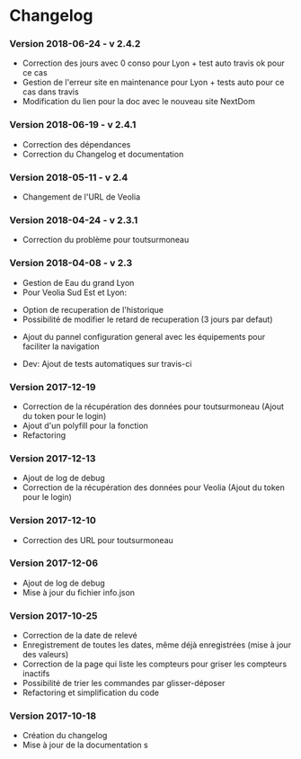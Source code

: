 # Changelog

### Version 2018-06-24 - v 2.4.2
* Correction des jours avec 0 conso pour Lyon + test auto travis ok pour ce cas
* Gestion de l'erreur site en maintenance pour Lyon + tests auto pour ce cas dans travis
* Modification du lien pour la doc avec le nouveau site NextDom
 
### Version 2018-06-19 - v 2.4.1
* Correction des dépendances
* Correction du Changelog et documentation

### Version 2018-05-11 - v 2.4
* Changement de l'URL de Veolia

### Version 2018-04-24 - v 2.3.1
* Correction du problème pour toutsurmoneau

### Version 2018-04-08 - v 2.3
* Gestion de Eau du grand Lyon
* Pour Veolia Sud Est et Lyon:
- Option de recuperation de l'historique
- Possibilité de modifier le retard de recuperation (3 jours par defaut)

* Ajout du pannel configuration general avec les équipements pour faciliter la navigation

* Dev: Ajout de tests automatiques sur travis-ci

### Version 2017-12-19

* Correction de la récupération des données pour toutsurmoneau (Ajout du token pour le login)
* Ajout d'un polyfill pour la fonction
* Refactoring

### Version 2017-12-13

* Ajout de log de debug
* Correction de la récupération des données pour Veolia (Ajout du token pour le login)

### Version 2017-12-10

* Correction des URL pour toutsurmoneau

### Version 2017-12-06

* Ajout de log de debug
* Mise à jour du fichier info.json

### Version 2017-10-25

* Correction de la date de relevé
* Enregistrement de toutes les dates, même déjà enregistrées (mise à jour des valeurs)
* Correction de la page qui liste les compteurs pour griser les compteurs inactifs
* Possibilité de trier les commandes par glisser-déposer
* Refactoring et simplification du code

### Version 2017-10-18

* Création du changelog
* Mise à jour de la documentation
s